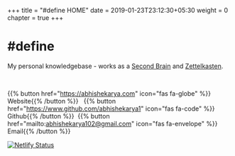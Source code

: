 +++
title = "#define HOME"
date = 2019-01-23T23:12:30+05:30
weight = 0
chapter = true
+++

# #define

My personal knowledgebase - works as a [Second Brain](https://fortelabs.com/blog/basboverview/) and [Zettelkasten](https://fortelabs.com/blog/how-to-take-smart-notes/).

<br>

{{% button href="https://abhishekarya.com" icon="fas fa-globe" %}} Website{{% /button %}} &nbsp;
{{% button href="https://www.github.com/abhishekarya1" icon="fas fa-code" %}} Github{{% /button %}}&nbsp;
{{% button href="mailto:abhishekarya102@gmail.com" icon="fas fa-envelope" %}} Email{{% /button %}}

[![Netlify Status](https://api.netlify.com/api/v1/badges/51b66ca2-9deb-4c24-be37-f618ddfdec12/deploy-status)](https://app.netlify.com/sites/hashdefine/deploys)